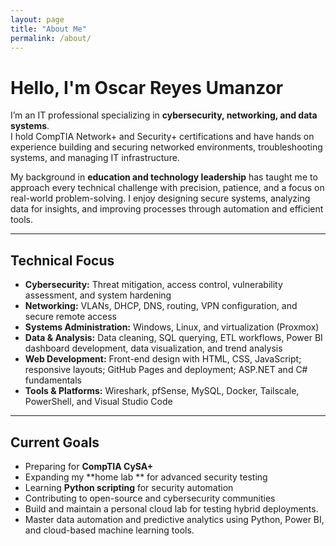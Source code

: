 ```yaml
---
layout: page
title: "About Me"
permalink: /about/
---
```


#  Hello, I'm Oscar Reyes Umanzor

I’m an IT professional specializing in **cybersecurity, networking, and data systems**.  
I hold CompTIA Network+ and Security+ certifications and have hands on experience building and securing networked environments, troubleshooting systems, and managing IT infrastructure.  

My background in **education and technology leadership** has taught me to approach every technical challenge with precision, patience, and a focus on real-world problem-solving. I enjoy designing secure systems, analyzing data for insights, and improving processes through automation and efficient tools.

---

## Technical Focus

- **Cybersecurity:** Threat mitigation, access control, vulnerability assessment, and system hardening
- **Networking:** VLANs, DHCP, DNS, routing, VPN configuration, and secure remote access 
- **Systems Administration:** Windows, Linux, and virtualization (Proxmox)  
- **Data & Analysis:** Data cleaning, SQL querying, ETL workflows, Power BI dashboard development, data visualization, and trend analysis
- **Web Development:** Front-end design with HTML, CSS, JavaScript; responsive layouts; GitHub Pages and deployment; ASP.NET and C# fundamentals
- **Tools & Platforms:** Wireshark, pfSense, MySQL, Docker, Tailscale, PowerShell, and Visual Studio Code

---

## Current Goals

- Preparing for **CompTIA CySA+**
- Expanding my **home lab ** for advanced security testing  
- Learning **Python scripting** for security automation  
- Contributing to open-source and cybersecurity communities  
- Build and maintain a personal cloud lab for testing hybrid deployments.
- Master data automation and predictive analytics using Python, Power BI, and cloud-based machine learning tools.


